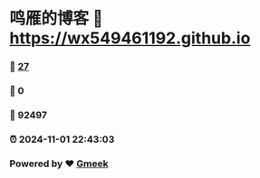 # 鸣雁的博客 :link: https://wx549461192.github.io 
### :page_facing_up: [27](https://wx549461192.github.io/tag.html) 
### :speech_balloon: 0 
### :hibiscus: 92497 
### :alarm_clock: 2024-11-01 22:43:03 
### Powered by :heart: [Gmeek](https://github.com/Meekdai/Gmeek)

